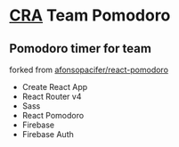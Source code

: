 # [CRA](https://github.com/facebook/create-react-app) Team Pomodoro

## Pomodoro timer for team
forked from [afonsopacifer/react-pomodoro](https://github.com/afonsopacifer/react-pomodoro)

- Create React App
- React Router v4
- Sass
- React Pomodoro
- Firebase
- Firebase Auth